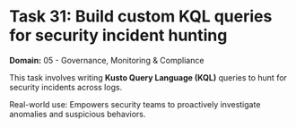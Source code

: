 # Task 31: Build custom KQL queries for security incident hunting
**Domain:** 05 - Governance, Monitoring & Compliance

This task involves writing **Kusto Query Language (KQL)** queries to hunt for security incidents across logs.

Real-world use: Empowers security teams to proactively investigate anomalies and suspicious behaviors.
